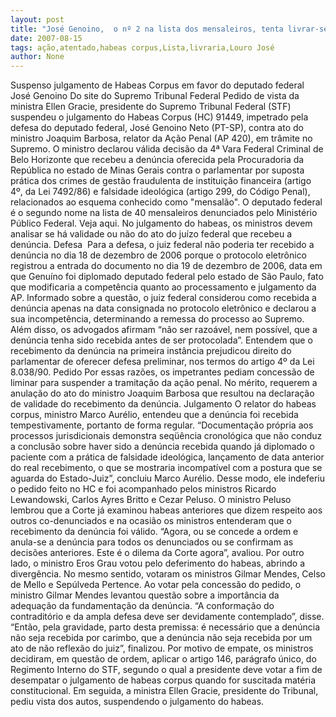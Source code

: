```yaml
---
layout: post
title: "José Genoino,  o nº 2 na lista dos mensaleiros, tenta livrar-se de ação criminal  com habeas corpus no STF"
date: 2007-08-15
tags: ação,atentado,habeas corpus,Lista,livraria,Louro José
author: None
---
```

Suspenso julgamento de Habeas Corpus em favor do deputado federal Jos&eacute; Genoino
Do site do Supremo Tribunal Federal
Pedido de vista da ministra Ellen Gracie, presidente do Supremo Tribunal Federal (STF) suspendeu o julgamento do Habeas Corpus (HC) 91449, impetrado pela defesa do deputado federal, Jos&eacute; Genoino Neto (PT-SP), contra ato do ministro Joaquim Barbosa, relator da A&ccedil;&atilde;o Penal (AP 420), em tr&acirc;mite no Supremo. O ministro declarou v&aacute;lida decis&atilde;o da 4&ordf; Vara Federal Criminal de Belo Horizonte que recebeu a den&uacute;ncia oferecida pela Procuradoria da Rep&uacute;blica no estado de Minas Gerais contra o parlamentar por suposta pr&aacute;tica dos crimes de gest&atilde;o fraudulenta de institui&ccedil;&atilde;o financeira (artigo 4&ordm;, da Lei 7492/86) e falsidade ideol&oacute;gica (artigo 299, do C&oacute;digo Penal), relacionados ao esquema conhecido como &quot;mensal&atilde;o&quot;.
O deputado federal &eacute; o segundo nome na lista de 40 mensaleiros denunciados pelo Minist&eacute;rio P&uacute;blico Federal. Veja aqui.
No julgamento do habeas, os ministros devem analisar se h&aacute; validade ou n&atilde;o do ato do ju&iacute;zo federal que recebeu a den&uacute;ncia. 
Defesa&nbsp;
Para a defesa, o juiz federal n&atilde;o poderia ter recebido a den&uacute;ncia no dia 18 de dezembro de 2006 porque o protocolo eletr&ocirc;nico registrou a entrada do documento no dia 19 de dezembro de 2006, data em que Genu&iacute;no foi diplomado deputado federal pelo estado de S&atilde;o Paulo, fato que modificaria a compet&ecirc;ncia quanto ao processamento e julgamento da AP. Informado sobre a quest&atilde;o, o juiz federal considerou como recebida a den&uacute;ncia apenas na data consignada no protocolo eletr&ocirc;nico e declarou a sua incompet&ecirc;ncia, determinando a remessa do processo ao Supremo.
Al&eacute;m disso, os advogados afirmam &ldquo;n&atilde;o ser razo&aacute;vel, nem poss&iacute;vel, que a den&uacute;ncia tenha sido recebida antes de ser protocolada&rdquo;. Entendem que o recebimento da den&uacute;ncia na primeira inst&acirc;ncia prejudicou direito do parlamentar de oferecer defesa preliminar, nos termos do artigo 4&ordm; da Lei 8.038/90.
Pedido
Por essas raz&otilde;es, os impetrantes pediam concess&atilde;o de liminar para suspender a tramita&ccedil;&atilde;o da a&ccedil;&atilde;o penal. No m&eacute;rito, requerem a anula&ccedil;&atilde;o do ato do ministro Joaquim Barbosa que resultou na declara&ccedil;&atilde;o de validade do recebimento da den&uacute;ncia.
Julgamento
O relator do habeas corpus, ministro Marco Aur&eacute;lio, entendeu que a den&uacute;ncia foi recebida tempestivamente, portanto de forma regular. &ldquo;Documenta&ccedil;&atilde;o pr&oacute;pria aos processos jurisdicionais demonstra seq&uuml;&ecirc;ncia cronol&oacute;gica que n&atilde;o conduz a conclus&atilde;o sobre haver sido a den&uacute;ncia recebida quando j&aacute; diplomado o paciente com a pr&aacute;tica de falsidade ideol&oacute;gica, lan&ccedil;amento de data anterior do real recebimento, o que se mostraria incompat&iacute;vel com a postura que se aguarda do Estado-Juiz&rdquo;, concluiu Marco Aur&eacute;lio.
Desse modo, ele indeferiu o pedido feito no HC e foi acompanhado pelos ministros Ricardo Lewandowski, Carlos Ayres Britto e Cezar Peluso. O ministro Peluso lembrou que a Corte j&aacute; examinou habeas anteriores que dizem respeito aos outros co-denunciados e na ocasi&atilde;o os ministros entenderam que o recebimento da den&uacute;ncia foi v&aacute;lido. &ldquo;Agora, ou se concede a ordem e anula-se a den&uacute;ncia para todos os denunciados ou se confirmam as decis&otilde;es anteriores. Este &eacute; o dilema da Corte agora&rdquo;, avaliou.
Por outro lado, o ministro Eros Grau votou pelo deferimento do habeas, abrindo a diverg&ecirc;ncia. No mesmo sentido, votaram os ministros Gilmar Mendes, Celso de Mello e Sep&uacute;lveda Pertence. 
Ao votar pela concess&atilde;o do pedido, o ministro Gilmar Mendes levantou quest&atilde;o sobre a import&acirc;ncia da adequa&ccedil;&atilde;o da fundamenta&ccedil;&atilde;o da den&uacute;ncia. &ldquo;A conforma&ccedil;&atilde;o do contradit&oacute;rio e da ampla defesa deve ser devidamente contemplado&rdquo;, disse. &ldquo;Ent&atilde;o, pela gravidade, parto desta premissa: &eacute; necess&aacute;rio que a den&uacute;ncia n&atilde;o seja recebida por carimbo, que a den&uacute;ncia n&atilde;o seja recebida por um ato de n&atilde;o reflex&atilde;o do juiz&rdquo;, finalizou.
Por motivo de empate, os ministros decidiram, em quest&atilde;o de ordem, aplicar o artigo 146, par&aacute;grafo &uacute;nico, do Regimento Interno do STF, segundo o qual a presidente deve votar a fim de desempatar o julgamento de habeas corpus quando for suscitada mat&eacute;ria constitucional. Em seguida, a ministra Ellen Gracie, presidente do Tribunal, pediu vista dos autos, suspendendo o julgamento do habeas. 